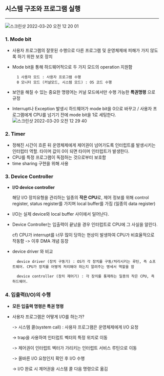 ## 시스템 구조와 프로그램 실행
---

![스크린샷 2022-03-20 오전 12 20 01](https://user-images.githubusercontent.com/77239220/159127020-b5279ae6-bb61-41cd-8f54-f08511255594.png)

### 1. Mode bit

- 사용자 프로그램의 잘못된 수행으로 다른 프로그램 및 운영체제에 피해가 가지 않도록 하기 위한 보호 장치

- Mode bit을 통해 하드웨어적으로 두 가지 모드의 operation 지원함

        1 사용자 모드 : 사용자 프로그램 수행
        0 모니터 모드 (커널모드, 시스템 모드) : OS 코드 수행
- 보안을 해칠 수 있는 중요한 명령어는 커널 모드에서만 수행 가능한 **특권명령** 으로 규정

- Interrupt나 Exception 발생시 하드웨어가 mode bit을 0으로 바꾸고 / 
사용자 프로그램에게 CPU를 넘기기 전에 mode bit을 1로 세팅한다.
    ![스크린샷 2022-03-20 오전 12 29 40](https://user-images.githubusercontent.com/77239220/159127420-11de929e-28ba-45de-8fde-c9be422e6ced.png)

### 2. Timer 

- 정해진 시간이 흐른 뒤 운영체제에게 제어권이 넘어가도록 인터럽트를 발생시키는 인터럽터 역할. 타이머 값이 0이 되면 타이머 인터럽트가 발생한다.
- CPU를 특정 프로그램이 독점하는 것으로부터 보호함
- time sharing 구현을 위해 사용

### 3. Device Controller

- **I/O device controller**
    
    해당 I/O 장치유형을 관리하는 일종의 **작은 CPU**로, 제어 정보를 위해 control register, status register를 가지며 local buffer를 가짐 (일종의 data register)

- I/O는 실제 device와 local buffer 사이에서 일어난다.

- Device Controller는 입출력이 끝났을 경우 인터럽트로 CPU에 그 사실을 알린다. 
    
    cf) CPU가 interrupt를 너무 많이 당하는 현상이 발생하여 CPU가 비효율적으로 작동함 -> 이후 DMA 개념 등장

- device driver 와 비교

        device driver (장치 구동기) : OS가 각 장치를 구동/처리시키는 루틴, 즉 소프트웨어. CPU가 장치를 어떻게 처리해야 하는지 알려주는 명세서 역할을 함
        
        device controller (장치 제어기) : 각 장치를 통제하는 일종의 작은 CPU, 즉 하드웨어.

### 4. 입출력(I/O)의 수행

- **모든 입출력 명령은 특권 명령**

- 사용자 프로그램은 어떻게 I/O를 하는가?

    -> 시스템 콜(system call) : 사용자 프로그램은 운영체제에게 I/O 요청

    -> trap을 사용하여 인터럽트 벡터의 특정 위치로 이동

    -> 제어권이 인터럽트 벡터가 가리키는 인터럽트 서비스 루틴으로 이동

    -> 올바른 I/O 요청인지 확인 후 I/O 수행

    -> I/O 완료 시 제어권을 시스템 콜 다음 명령으로 옮김

